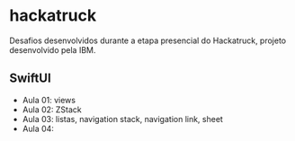 # hackatruck

Desafios desenvolvidos durante a etapa presencial do Hackatruck, projeto desenvolvido pela IBM.

## SwiftUI

- Aula 01: views
- Aula 02: ZStack
- Aula 03: listas, navigation stack, navigation link, sheet
- Aula 04:
